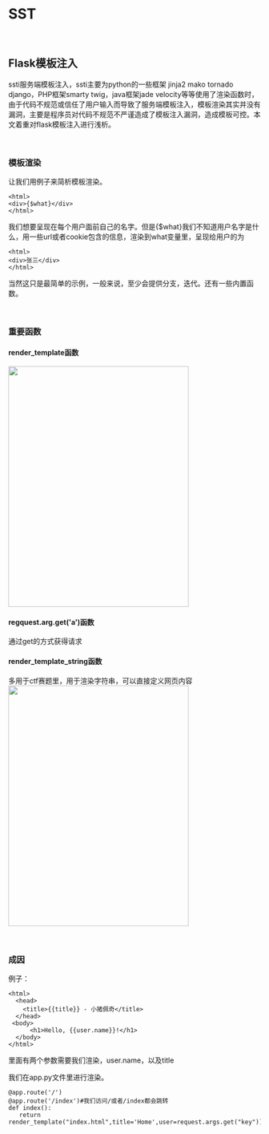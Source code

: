 # SST

<br>

## Flask模板注入

ssti服务端模板注入，ssti主要为python的一些框架 jinja2 mako tornado django，PHP框架smarty twig，java框架jade velocity等等使用了渲染函数时，由于代码不规范或信任了用户输入而导致了服务端模板注入，模板渲染其实并没有漏洞，主要是程序员对代码不规范不严谨造成了模板注入漏洞，造成模板可控。本文着重对flask模板注入进行浅析。

<br>

### 模板渲染

让我们用例子来简析模板渲染。

````
<html>
<div>{$what}</div>
</html>
````

我们想要呈现在每个用户面前自己的名字。但是{$what}我们不知道用户名字是什么，用一些url或者cookie包含的信息，渲染到what变量里，呈现给用户的为

````
<html>
<div>张三</div>
</html>
````

当然这只是最简单的示例，一般来说，至少会提供分支，迭代。还有一些内置函数。

<br>

### 重要函数

#### render_template函数

<img src="https://54huarui.github.io/blogs/falsk/p1.png" class="floatpic" width="360" height="480">

#### regquest.arg.get('a')函数

通过get的方式获得请求

#### render_template_string函数

多用于ctf赛题里，用于渲染字符串，可以直接定义网页内容
<img src="https://54huarui.github.io/blogs/falsk/p3.png" class="floatpic" width="360" height="480">

<br>


### 成因

例子：

````
<html>
  <head>
    <title>{{title}} - 小猪佩奇</title>
  </head>
 <body>
      <h1>Hello, {{user.name}}!</h1>
  </body>
</html>
````

里面有两个参数需要我们渲染，user.name，以及title

我们在app.py文件里进行渲染。

````
@app.route('/')
@app.route('/index')#我们访问/或者/index都会跳转
def index():
   return render_template("index.html",title='Home',user=request.args.get("key"))
````
